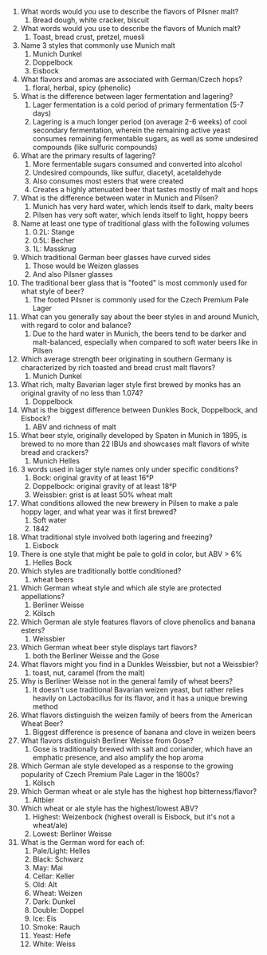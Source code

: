 1. What words would you use to describe the flavors of Pilsner malt?
	1. Bread dough, white cracker, biscuit
2. What words would you use to describe the flavors of Munich malt?
	1. Toast, bread crust, pretzel, muesli
3. Name 3 styles that commonly use Munich malt
	1. Munich Dunkel
	2. Doppelbock
	3. Eisbock
4. What flavors and aromas are associated with German/Czech hops?
	1. floral, herbal, spicy (phenolic)
5. What is the difference between lager fermentation and lagering?
	1. Lager fermentation is a cold period of primary fermentation (5-7 days)
	2. Lagering is a much longer period (on average 2-6 weeks) of cool secondary fermentation, wherein the remaining active yeast consumes remaining fermentable sugars, as well as some undesired compounds (like sulfuric compounds)
6. What are the primary results of lagering?
	1. More fermentable sugars consumed and converted into alcohol
	2. Undesired compounds, like sulfur, diacetyl, acetaldehyde
	3. Also consumes most esters that were created
	4. Creates a highly attenuated beer that tastes mostly of malt and hops
7. What is the difference between water in Munich and Pilsen?
	1. Munich has very hard water, which lends itself to dark, malty beers
	2. Pilsen has very soft water, which lends itself to light, hoppy beers
8. Name at least one type of traditional glass with the following volumes
	1. 0.2L: Stange
	2. 0.5L: Becher
	3. 1L: Masskrug
9. Which traditional German beer glasses have curved sides
	1. Those would be Weizen glasses
	2. And also Pilsner glasses
10. The traditional beer glass that is "footed" is most commonly used for what style of beer?
	1. The footed Pilsner is commonly used for the Czech Premium Pale Lager
11. What can you generally say about the beer styles in and around Munich, with regard to color and balance?
	1. Due to the hard water in Munich, the beers tend to be darker and malt-balanced, especially when compared to soft water beers like in Pilsen
12. Which average strength beer originating in southern Germany is characterized by rich toasted and bread crust malt flavors?
	1. Munich Dunkel
13. What rich, malty Bavarian lager style first brewed by monks has an original gravity of no less than 1.074?
	1. Doppelbock
14. What is the biggest difference between Dunkles Bock, Doppelbock, and Eisbock?
	1. ABV and richness of malt
15. What beer style, originally developed by Spaten in Munich in 1895, is brewed to no more than 22 IBUs and showcases malt flavors of white bread and crackers?
	1. Munich Helles
16. 3 words used in lager style names only under specific conditions?
	1. Bock: original gravity of at least 16°P
	2. Doppelbock: original gravity of at least 18°P
	3. Weissbier: grist is at least 50% wheat malt
17. What conditions allowed the new brewery in Pilsen to make a pale hoppy lager, and what year was it first brewed?
	1. Soft water
	2. 1842
18. What traditional style involved both lagering and freezing?
	1. Eisbock
19. There is one style that might be pale to gold in color, but ABV > 6%
	1. Helles Bock
20. Which styles are traditionally bottle conditioned?
	1. wheat beers
21. Which German wheat style and which ale style are protected appellations?
	1. Berliner Weisse
	2. Kölsch
22. Which German ale style features flavors of clove phenolics and banana esters?
	1. Weissbier
23. Which German wheat beer style displays tart flavors?
	1. both the Berliner Weisse and the Gose
24. What flavors might you find in a Dunkles Weissbier, but not a Weissbier?
	1. toast, nut, caramel (from the malt)
25. Why is Berliner Weisse not in the general family of wheat beers?
	1. It doesn't use traditional Bavarian weizen yeast, but rather relies heavily on Lactobacillus for its flavor, and it has a unique brewing method
26. What flavors distinguish the weizen family of beers from the American Wheat Beer?
	1. Biggest difference is presence of banana and clove in weizen beers
27. What flavors distinguish Berliner Weisse from Gose?
	1. Gose is traditionally brewed with salt and coriander, which have an emphatic presence, and also amplify the hop aroma
28. Which German ale style developed as a response to the growing popularity of Czech Premium Pale Lager in the 1800s?
	1. Kölsch
29. Which German wheat or ale style has the highest hop bitterness/flavor?
	1. Altbier
30. Which wheat or ale style has the highest/lowest ABV?
	1. Highest: Weizenbock (highest overall is Eisbock, but it's not a wheat/ale)
	2. Lowest: Berliner Weisse
31. What is the German word for each of:
	1. Pale/Light: Helles
	2. Black: Schwarz
	3. May: Mai
	4. Cellar: Keller
	5. Old: Alt
	6. Wheat: Weizen
	7. Dark: Dunkel
	8. Double: Doppel
	9. Ice: Eis
	10. Smoke: Rauch
	11. Yeast: Hefe
	12. White: Weiss